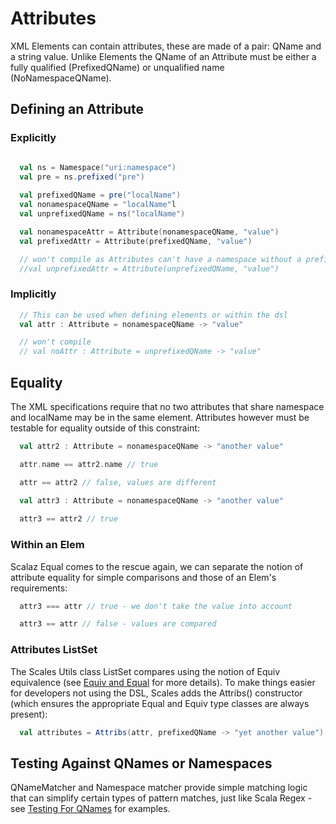 # Attributes

XML Elements can contain attributes, these are made of a pair: QName and a string value.  Unlike Elements the QName of an Attribute must be either a fully qualified (PrefixedQName) or unqualified name (NoNamespaceQName).

## Defining an Attribute

### Explicitly

```scala

  val ns = Namespace("uri:namespace")
  val pre = ns.prefixed("pre")
   
  val prefixedQName = pre("localName")
  val nonamespaceQName = "localName"l
  val unprefixedQName = ns("localName")

  val nonamespaceAttr = Attribute(nonamespaceQName, "value")
  val prefixedAttr = Attribute(prefixedQName, "value")

  // won't compile as Attributes can't have a namespace without a prefix
  //val unprefixedAttr = Attribute(unprefixedQName, "value")

```

### Implicitly

```scala
  // This can be used when defining elements or within the dsl
  val attr : Attribute = nonamespaceQName -> "value"

  // won't compile
  // val noAttr : Attribute = unprefixedQName -> "value"
```

## Equality

The XML specifications require that no two attributes that share namespace and localName may be in the same element.  Attributes however must be testable for equality outside of this constraint:

```scala
  val attr2 : Attribute = nonamespaceQName -> "another value"

  attr.name == attr2.name // true

  attr == attr2 // false, values are different

  val attr3 : Attribute = nonamespaceQName -> "another value"
  
  attr3 == attr2 // true
```

### Within an Elem

Scalaz Equal comes to the rescue again, we can separate the notion of attribute equality for simple comparisons and those of an Elem's requirements:

```scala
  attr3 === attr // true - we don't take the value into account  

  attr3 == attr // false - values are compared
```

### Attributes ListSet

The Scales Utils class ListSet compares using the notion of Equiv equivalence (see [Equiv and Equal](QNames.md#scalaz-equal-and-scales-equiv) for more details).  To make things easier for developers not using the DSL, Scales adds the Attribs() constructor (which ensures the appropriate Equal and Equiv type classes are always present):

```scala
  val attributes = Attribs(attr, prefixedQName -> "yet another value")
```

## Testing Against QNames or Namespaces

QNameMatcher and Namespace matcher provide simple matching logic that can simplify certain types of pattern matches, just like Scala Regex - see [Testing For QNames](QNames.md#testing-for-qnames) for examples.
